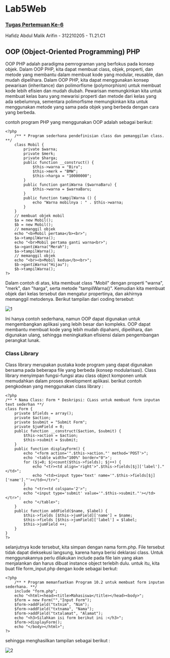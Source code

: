 # Lab5Web

### <u>Tugas Pertemuan Ke-6</u>
Hafidz Abdul Malik Arifin - 
312210205 - 
TI.21.C1

## OOP (Object-Oriented Programming) PHP
<p> OOP PHP adalah paradigma pemrograman yang berfokus pada konsep objek. Dalam OOP PHP, kita dapat membuat class, objek, properti, dan metode yang membantu dalam membuat kode yang modular, reusable, dan mudah dipelihara. Dalam OOP PHP, kita dapat menggunakan konsep pewarisan (inheritance) dan polimorfisme (polymorphism) untuk membuat kode lebih efisien dan mudah diubah. Pewarisan memungkinkan kita untuk membuat kelas baru yang mewarisi properti dan metode dari kelas yang ada sebelumnya, sementara polimorfisme memungkinkan kita untuk menggunakan metode yang sama pada objek yang berbeda dengan cara yang berbeda.</p> contoh program PHP yang menggunakan OOP adalah sebagai berikut:

```
<?php
    /** * Program sederhana pendefinisian class dan pemanggilan class. **/ 
    class Mobil { 
        private $warna; 
        private $merk; 
        private $harga; 
        public function __construct() { 
            $this->warna = "Biru"; 
            $this->merk = "BMW"; 
            $this->harga = "10000000"; 
        } 
        public function gantiWarna ($warnaBaru) { 
            $this->warna = $warnaBaru; 
        } 
        public function tampilWarna () {
            echo "Warna mobilnya : " . $this->warna; 
        } 
    } 
    // membuat objek mobil 
    $a = new Mobil(); 
    $b = new Mobil(); 
    // memanggil objek 
    echo "<b>Mobil pertama</b><br>"; 
    $a->tampilWarna(); 
    echo "<br>Mobil pertama ganti warna<br>";
    $a->gantiWarna("Merah"); 
    $a->tampilWarna(); 
    // memanggil objek 
    echo "<br><b>Mobil kedua</b><br>"; 
    $b->gantiWarna("Hijau"); 
    $b->tampilWarna(); 
?>

```

Dalam contoh di atas, kita membuat class "Mobil" dengan properti "warna", "merk", dan "harga", serta metode "tampilWarna()". Kemudian kita membuat objek dari kelas tersebut dan mengatur propertinya, dan akhirnya memanggil metodenya. Berikut tampilan dari coding tersebut:

![1](https://user-images.githubusercontent.com/113694802/232172908-dd057b59-8a48-48a8-a1ec-ac7e66a6f381.jpg)

Ini hanya contoh sederhana, namun OOP dapat digunakan untuk mengembangkan aplikasi yang lebih besar dan kompleks. OOP dapat membantu membuat kode yang lebih mudah dipahami, dipelihara, dan digunakan ulang, sehingga meningkatkan efisiensi dalam pengembangan perangkat lunak.

### Class Library
Class library merupakan pustaka kode program yang dapat digunakan bersama pada beberapa file yang berbeda (konsep modularisasi). Class library menyimpan fungsi-fungsi atau class object komponen untuk memudahkan dalam proses development aplikasi. berikut contoh pengkodean yang menggunakan class library :

```
<?php 
/** * Nama Class: Form * Deskripsi: CLass untuk membuat form inputan text sederhan **/ 
class Form { 
    private $fields = array(); 
    private $action; 
    private $submit = "Submit Form"; 
    private $jumField = 0; 
    public function __construct($action, $submit) { 
        $this->action = $action; 
        $this->submit = $submit; 
    } 
    public function displayForm() { 
        echo "<form action='".$this->action."' method='POST'>"; 
        echo '<table width="100%" border="0">'; 
        for ($j=0; $j<count($this->fields); $j++) { 
            echo "<tr><td align='right'>".$this->fields[$j]['label']."</td>";
            echo "<td><input type='text' name='".$this->fields[$j]['name']."'></td></tr>"; 
        } 
        echo "<tr><td colspan='2'>"; 
        echo "<input type='submit' value='".$this->submit."'></td></tr>"; 
        echo "</table>"; 
    } 
    public function addField($name, $label) { 
        $this->fields [$this->jumField]['name'] = $name;
        $this->fields [$this->jumField]['label'] = $label; 
        $this->jumField ++; 
    } 
} 
?>
```
selanjutnya kode tersebut, kita simpan dengan nama form.php. File tersebut tidak dapat dieksekusi langsung, karena hanya berisi deklarasi class. Untuk menggunakannya perlu dilakukan include pada file lain yang akan menjalankan dan harus dibuat instance object terlebih dulu. untuk itu, kita buat file form_input.php dengan kode sebagai berkut:

```
<?php 
    /** * Program memanfaatkan Program 10.2 untuk membuat form inputan sederhana. **/ 
    include "form.php"; 
    echo "<html><head><title>Mahasiswa</title></head><body>"; 
    $form = new Form("","Input Form"); 
    $form->addField("txtnim", "Nim"); 
    $form->addField("txtnama", "Nama"); 
    $form->addField("txtalamat", "Alamat"); 
    echo "<h3>Silahkan isi form berikut ini :</h3>"; 
    $form->displayForm(); 
    echo "</body></html>"; 
?>
```
sehingga menghasilkan tampilan sebagai berikut :

![2](https://user-images.githubusercontent.com/113694802/232172913-6dffd9b0-f1a7-4aa6-8c24-aa3b3c2ac72a.jpg)
